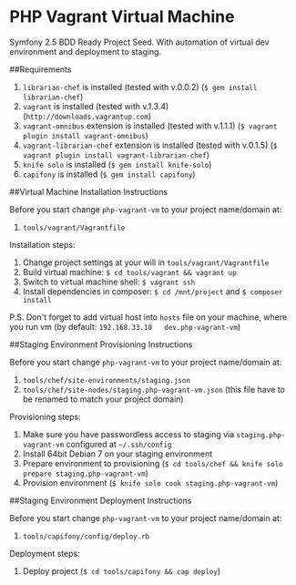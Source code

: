 PHP Vagrant Virtual Machine
===========================

Symfony 2.5 BDD Ready Project Seed. With automation of virtual dev environment and deployment to staging.

##Requirements
1. `librarian-chef` is installed (tested with v.0.0.2)
   (`$ gem install librarian-chef`)
1. `vagrant` is installed (tested with v.1.3.4)
   (`http://downloads.vagrantup.com`)
1. `vagrant-omnibus` extension is installed (tested with v.1.1.1)
   (`$ vagrant plugin install vagrant-omnibus`)
1. `vagrant-librarian-chef` extension is installed (tested with v.0.1.5)
   (`$ vagrant plugin install vagrant-librarian-chef`)
1. `knife solo` is installed
   (`$ gem install knife-solo`)
1. `capifony` is installed
   (`$ gem install capifony`)

##Virtual Machine Installation Instructions

Before you start change `php-vagrant-vm` to your project name/domain at:

1. `tools/vagrant/Vagrantfile`

Installation steps:

1. Change project settings at your will in `tools/vagrant/Vagrantfile`
1. Build virtual machine: `$ cd tools/vagrant && vagrant up`
1. Switch to virtual machine shell: `$ vagrant ssh`
1. Install dependencies in composer: `$ cd /mnt/project` and `$ composer install`

P.S. Don't forget to add virtual host into `hosts` file on your machine, where you run vm
   (by default: `192.168.33.10   dev.php-vagrant-vm`)

##Staging Environment Provisioning Instructions

Before you start change `php-vagrant-vm` to your project name/domain at:

1. `tools/chef/site-environments/staging.json`
1. `tools/chef/site-nodes/staging.php-vagrant-vm.json` (this file have to be renamed to match your project domain)

Provisioning steps:

1. Make sure you have passwordless access to staging via `staging.php-vagrant-vm` configured at `~/.ssh/config`
1. Install 64bit Debian 7 on your staging environment
1. Prepare environment to provisioning
   (`$ cd tools/chef && knife solo prepare staging.php-vagrant-vm`)
1. Provision environment
   (`$ knife solo cook staging.php-vagrant-vm`)

##Staging Environment Deployment Instructions

Before you start change `php-vagrant-vm` to your project name/domain at:

1. `tools/capifony/config/deploy.rb`

Deployment steps:

1. Deploy project
   (`$ cd tools/capifony && cap deploy`)
